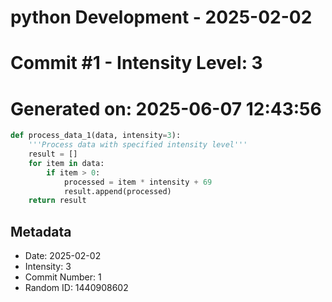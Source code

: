 ﻿# python Development - 2025-02-02
# Commit #1 - Intensity Level: 3
# Generated on: 2025-06-07 12:43:56
```python
def process_data_1(data, intensity=3):
    '''Process data with specified intensity level'''
    result = []
    for item in data:
        if item > 0:
            processed = item * intensity + 69
            result.append(processed)
    return result
```
## Metadata
- Date: 2025-02-02
- Intensity: 3
- Commit Number: 1
- Random ID: 1440908602
